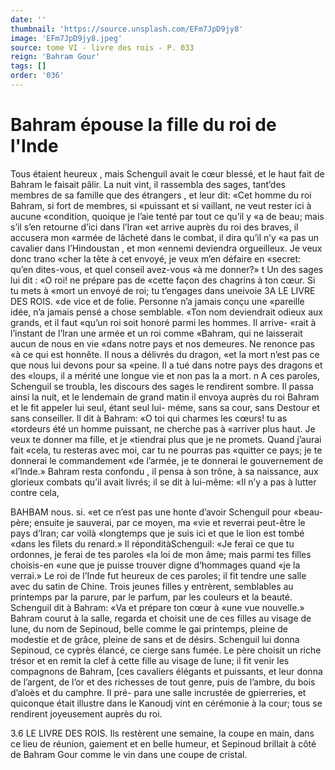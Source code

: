 ```yaml
---
date: ''
thumbnail: 'https://source.unsplash.com/EFm7JpD9jy8'
image: 'EFm7JpD9jy8.jpeg'
source: tome VI - livre des rois - P. 033
reign: 'Bahram Gour'
tags: []
order: '036'
---
```


# Bahram épouse la fille du roi de l'Inde

Tous étaient heureux , mais Schenguil avait le cœur blessé, et le haut fait de Bahram le faisait pâlir. La nuit vint, il rassembla des sages, tant’des membres de sa famille que des étrangers , et leur dit: «Cet homme du roi Bahram, si fort de membres, si «puissant et si vaillant, ne veut rester ici à aucune «condition, quoique je l’aie tenté par tout ce qu’il y
«a de beau; mais s’il s’en retourne d’ici dans l’Iran
«et arrive auprès du roi des braves, il accusera mon «armée de lâcheté dans le combat, il dira qu’il n’y
«a pas un cavalier dans l’Hindoustan , et mon «ennemi deviendra orgueilleux. Je veux donc trano «cher la tête à cet envoyé, je veux m’en défaire en
«secret: qu’en dites-vous, et quel conseil avez-vous
«à me donner?» t
Un des sages lui dit : «O roi! ne prépare pas de
«cette façon des chagrins à ton cœur. Si tu mets à «mort un envoyé de roi; tu t’engages dans uneivoie
3A LE LIVRE DES ROIS.
«de vice et de folie. Personne n’a jamais conçu une «pareille idée, n’a jamais pensé a chose semblable.
«Ton nom deviendrait odieux aux grands, et il faut «qu’un roi soit honoré parmi les hommes. Il arrive-
«rait à l’instant de l’Iran une armée et un roi comme
«Bahram, qui ne laisserait aucun de nous en vie «dans notre pays et nos demeures. Ne renonce pas «à ce qui est honnête. Il nous a délivrés du dragon,
«et la mort n’est pas ce que nous lui devons pour sa «peine. Il a tué dans notre pays des dragons et des «loups, il a mérité une longue vie et non pas la
a mort. n
A ces paroles, Schenguil se troubla, les discours
des sages le rendirent sombre. Il passa ainsi la nuit, et le lendemain de grand matin il envoya auprès du roi Bahram et le fit appeler lui seul, étant seul lui- méme, sans sa cour, sans Destour et sans conseiller.
Il dit à Bahram: «O toi qui charmes les cœurs! tu as «tordeurs été un homme puissant, ne cherche pas à «arriver plus haut. Je veux te donner ma fille, et je «tiendrai plus que je ne promets. Quand j’aurai fait «cela, tu resteras avec moi, car tu ne pourras pas «quitter ce pays; je te donnerai le commandement «de l’armée, je te donnerai le gouvernement de
«l’lnde.»
Bahram resta confondu , il pensa à son trône, à sa naissance, aux glorieux combats qu’il avait livrés; il
se dit à lui-même: «Il n’y a pas à lutter contre cela,

BAHBAM nous. si. «et ce n’est pas une honte d’avoir Schenguil pour
«beau-père; ensuite je sauverai, par ce moyen, ma «vie et reverrai peut-être le pays d’Iran; car voilà «longtemps que je suis ici et que le lion est tombé
«dans les filets du renard.» Il réponditàSchenguil:
«Je ferai ce que tu ordonnes, je ferai de tes paroles «la loi de mon âme; mais parmi tes filles choisis-en «une que je puisse trouver digne d’hommages quand
«je la verrai.»
Le roi de l’Inde fut heureux de ces paroles; il fit tendre une salle avec du satin de Chine. Trois jeunes filles y entrèrent, semblables au printemps par la parure, par le parfum, par les couleurs et la beauté. Schenguil dit à Bahram: «Va et prépare ton cœur à
«une vue nouvelle.» Bahram courut à la salle, regarda et choisit une de ces filles au visage de lune, du nom de Sepinoud, belle comme le gai printemps, pleine de modestie et de grâce, pleine de sans et de désirs. Schenguil lui donna Sepinoud, ce cyprès élancé, ce cierge sans fumée. Le père choisit un
riche trésor et en remit la clef à cette fille au visage
de lune; il fit venir les compagnons de Bahram, [ces cavaliers élégants et puissants, et leur donna de l’argent, de l’or et des richesses de tout genre, puis
de l’ambre, du bois d’aloès et du camphre. Il pré-
para une salle incrustée de gpierreries, et quiconque était illustre dans le Kanoudj vint en cérémonie à la
cour; tous se rendirent joyeusement auprès du roi.

3.6 LE LIVRE DES ROIS.
Ils restèrent une semaine, la coupe en main, dans ce lieu de réunion, gaiement et en belle humeur, et Sepinoud brillait à côté de Bahram Gour comme
le vin dans une coupe de cristal.
